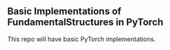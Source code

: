 ## Basic Implementations of FundamentalStructures in PyTorch

This repo will have basic PyTorch implementations.
